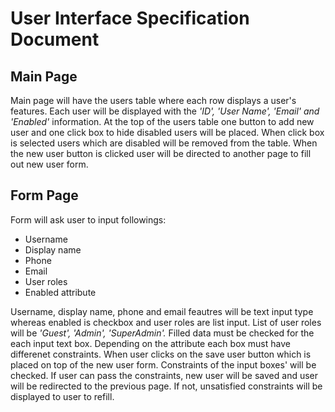 # User Interface Specification Document
## Main Page
Main page will have the users table where each row displays a user's features. Each user will be displayed with the _'ID', 'User Name', 'Email' and 'Enabled'_ information. At the top of the users table one button to add new user and one click box to hide disabled users will be placed. When click box is selected users which are disabled will be removed from the table. When the new user button is clicked user will be directed to another page to fill out new user form. 
## Form Page
Form will ask user to input followings:
- Username 
- Display name 
- Phone
- Email 
- User roles 
- Enabled attribute

Username, display name, phone and email feautres will be text input type whereas enabled is checkbox and user roles are list input. List of user roles will be _'Guest', 'Admin', 'SuperAdmin'._ Filled data must be checked for the each input text box. Depending on the attribute each box must have differenet constraints. When user clicks on the save user button which is placed on top of the new user form. Constraints of the input boxes' will be checked. If user can pass the constraints, new user will be saved and user will be redirected to the previous page. If not, unsatisfied constraints will be displayed to user to refill.
